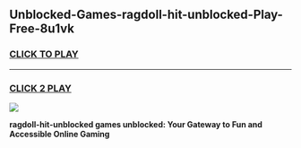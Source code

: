 
## Unblocked-Games-ragdoll-hit-unblocked-Play-Free-8u1vk
<h3>
<a href="https://premium76.site?title=ragdoll-hit-unblocked&ref=20M">CLICK TO PLAY</a></h3>
<hr>

<h3>
<a href="https://premium76.site?title=ragdoll-hit-unblocked&ref=20M">CLICK 2 PLAY</a>
  
</h3>

<a href="https://premium76.site?title=ragdoll-hit-unblocked&ref=19M"><img src="https://clearcache.store/games.png"></a>


**ragdoll-hit-unblocked games unblocked: Your Gateway to Fun and Accessible Online Gaming**
